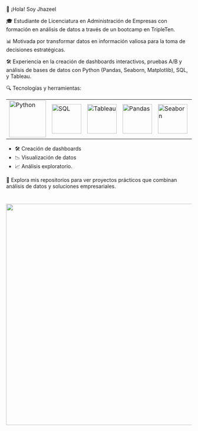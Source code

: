 👋 ¡Hola! Soy Jhazeel 

🎓 Estudiante de Licenciatura en Administración de Empresas con formación en análisis de datos a través de un bootcamp en TripleTen.

📊 Motivada por transformar datos en información valiosa para la toma de decisiones estratégicas.

🛠️ Experiencia en la creación de dashboards interactivos, pruebas A/B y análisis de bases de datos con Python (Pandas, Seaborn, Matplotlib), SQL, y Tableau.

🔍 Tecnologías y herramientas:

<style>
table, td, th {
   border: none!important;
}
</style>

<table>
  <tr>
    <td><img src="https://github.com/user-attachments/assets/d0ece36a-de05-4e35-8402-7d474e976655" alt="Python" width="100"/> </td>
    <td> <img src="https://github.com/user-attachments/assets/893bee94-7758-452e-a402-5e212bafd9f7" alt="SQL" width="80"/> </td>
    <td> <img src="https://github.com/user-attachments/assets/d3bd40c9-e32e-4186-9676-e89cdcb94302" alt="Tableau" width="80"/> </td>
    <td> <img src="https://github.com/user-attachments/assets/be61e6b6-8edb-4f73-99ab-d4694526bb87" alt="Pandas" width="80"/> </td>
    <td> <img src="https://user-images.githubusercontent.com/104145773/171375703-fe3fa92e-a1cc-4ee6-aec3-1de8b81fca62.svg" alt="Seaborn" width="80"/> </td>
    <td> <img src="https://hetpro-store.com/TUTORIALES/wp-content/uploads/2021/01/matplotliblogo.jpg" alt="Matplotlib" width="80"/> </td>
  </tr>
</table>

- 🛠️ Creación de dashboards
- 📉 Visualización de datos 
- 📈 Análisis exploratorio.


📂 Explora mis repositorios para ver proyectos prácticos que combinan análisis de datos y soluciones empresariales.


<h1 align="center">
<img src="https://miro.medium.com/v2/resize:fit:4800/format:webp/1*VY4LUPAovagBPnnvMH2x1Q.jpeg" width="600">
</h1><br>





